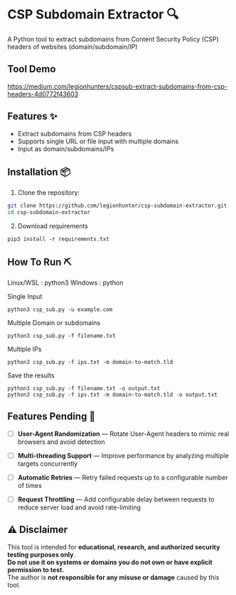 # CSP Subdomain Extractor 🔍
A Python tool to extract subdomains from Content Security Policy (CSP) headers of websites (domain/subdomain/IP)

## Tool Demo
https://medium.com/legionhunters/cspsub-extract-subdomains-from-csp-headers-4d0772f43603

## Features ✨
- Extract subdomains from CSP headers
- Supports single URL or file input with multiple domains
- Input as domain/subdomains/IPs

## Installation 📦

1. Clone the repository:
```bash
git clone https://github.com/legionhunter/csp-subdomain-extractor.git
cd csp-subdomain-extractor
```

2. Download requirements
```
pip3 install -r requirements.txt
```

## How To Run ⛏️

Linux/WSL : python3
Windows : python

Single Input
```
python3 csp_sub.py -u example.com
```

Multiple Domain or subdomains
```
python3 csp_sub.py -f filename.txt
```

Multiple IPs
```
python3 csp_sub.py -f ips.txt -m domain-to-match.tld
```

Save the results
```
python3 csp_sub.py -f filename.txt -o output.txt
python3 csp_sub.py -f ips.txt -m domain-to-match.tld -o output.txt
```


## Features Pending 🚧
- [ ] **User-Agent Randomization** — Rotate User-Agent headers to mimic real browsers and avoid detection
- [ ]  **Multi-threading Support** — Improve performance by analyzing multiple targets concurrently
- [ ] **Automatic Retries** — Retry failed requests up to a configurable number of times
- [ ] **Request Throttling** — Add configurable delay between requests to reduce server load and avoid rate-limiting


## ⚠️ Disclaimer
This tool is intended for **educational, research, and authorized security testing purposes only**.  
**Do not use it on systems or domains you do not own or have explicit permission to test.**  
The author is **not responsible for any misuse or damage** caused by this tool.
